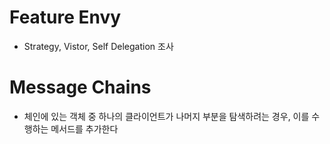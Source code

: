 # Feature Envy

- Strategy, Vistor, Self Delegation 조사

# Message Chains

- 체인에 있는 객체 중 하나의 클라이언트가 나머지 부분을 탐색하려는 경우, 이를 수행하는 메서드를 추가한다
